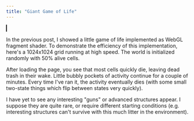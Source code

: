 ```yaml
---
title: "Giant Game of Life"
---
```


<canvas id="canvas" height="1024" width="1024" style="image-rendering: pixelated; border: 1px solid black;"></canvas>
<script type="x-shader/x-fragment" id="fragment-shader-display">
  precision mediump float;
  uniform sampler2D state;
  void main(void) {
    vec2 coord = vec2(gl_FragCoord)/1024.0;
    gl_FragColor = texture2D(state, coord);
  }
</script>
<script type="x-shader/x-fragment" id="fragment-shader-stepper">
  precision mediump float;
  uniform sampler2D previousState;
  int wasAlive(vec2 coord) {
    if (coord.x < 0.0 || 1024.0 < coord.x || coord.y < 0.0 || 1024.0 < coord.y) return 0;
    vec4 px = texture2D(previousState, coord/1024.0);
    return px.r < 0.1 ? 1 : 0;
  }
  void main(void) {
    vec2 coord = vec2(gl_FragCoord);
    int aliveNeighbors =
      wasAlive(coord+vec2(-1.,-1.)) +
      wasAlive(coord+vec2(-1.,0.)) +
      wasAlive(coord+vec2(-1.,1.)) +
      wasAlive(coord+vec2(0.,-1.)) +
      wasAlive(coord+vec2(0.,1.)) +
      wasAlive(coord+vec2(1.,-1.)) +
      wasAlive(coord+vec2(1.,0.)) +
      wasAlive(coord+vec2(1.,1.));
    bool nowAlive = wasAlive(coord) == 1 ? 2 <= aliveNeighbors && aliveNeighbors <= 3 : 3 == aliveNeighbors;
    gl_FragColor = nowAlive ? vec4(0.,0.,0.,1.) : vec4(1.,1.,1.,1.);
  }
</script>
<script>
  const canvasEl = document.getElementById("canvas");
  const gl = canvasEl.getContext("webgl");

  function createShader(ty, src) {
    const s = gl.createShader(ty);
    gl.shaderSource(s, src);
    gl.compileShader(s);
    if (!gl.getShaderParameter(s, gl.COMPILE_STATUS)) {
      console.error("Could not compile shader", ty, src, gl.getShaderInfoLog(s));
    }
    return s;
  }
  const vertexShader = createShader(gl.VERTEX_SHADER, "attribute vec2 coord; void main(void) { gl_Position = vec4(coord, 0.0, 1.0); }");
  const fragShaderDisplay = createShader(gl.FRAGMENT_SHADER, document.getElementById("fragment-shader-display").innerText);
  const fragShaderStepper = createShader(gl.FRAGMENT_SHADER, document.getElementById("fragment-shader-stepper").innerText);

  function createProgram(vs, fs) {
    const p = gl.createProgram();
    gl.attachShader(p, vs);
    gl.attachShader(p, fs);
    gl.linkProgram(p);
    if (!gl.getProgramParameter(p, gl.LINK_STATUS)) {
      console.error("Error linking program", gl.getProgramInfoLog(p));
    }
    return p;
  }
  const displayProg = createProgram(vertexShader, fragShaderDisplay);
  const stepperProg = createProgram(vertexShader, fragShaderStepper);

  gl.useProgram(stepperProg);

  const stepperProgCoordLoc = gl.getAttribLocation(stepperProg, "coord");
  const stepperProgPreviousStateLoc = gl.getUniformLocation(stepperProg, "previousState");

  const displayProgCoordLoc = gl.getAttribLocation(displayProg, "coord");
  const displayProgStateLoc = gl.getUniformLocation(displayProg, "state");

  const vertexBuffer = gl.createBuffer();
  gl.bindBuffer(gl.ARRAY_BUFFER, vertexBuffer);
  gl.bufferData(gl.ARRAY_BUFFER, new Float32Array([
    -1,-1,  1,-1,  1,1,  -1,1,
  ]), gl.STATIC_DRAW);

  // Note we must bind ARRAY_BUFFER before running vertexAttribPointer!
  // This is confusing and deserves a blog post
  // https://stackoverflow.com/questions/7617668/glvertexattribpointer-needed-everytime-glbindbuffer-is-called
  gl.vertexAttribPointer(stepperProgCoordLoc, 2, gl.FLOAT, false, 0, 0);

  const elementBuffer = gl.createBuffer();
  gl.bindBuffer(gl.ELEMENT_ARRAY_BUFFER, elementBuffer);
  gl.bufferData(gl.ELEMENT_ARRAY_BUFFER, new Uint8Array([0,1,2,3]), gl.STATIC_DRAW);

  const startState = new Uint8Array(1024*1024*3);
  for (let i = 0; i < 1024*1024; i++) {
    const intensity = Math.random() < 0.5 ? 255 : 0;
    startState[i*3  ] = intensity;
    startState[i*3+1] = intensity;
    startState[i*3+2] = intensity;
  }

  const texture0 = gl.createTexture();
  gl.activeTexture(gl.TEXTURE0);
  gl.bindTexture(gl.TEXTURE_2D, texture0);
  gl.texImage2D(gl.TEXTURE_2D, 0, gl.RGB, 1024, 1024, 0, gl.RGB, gl.UNSIGNED_BYTE, startState);
  gl.texParameteri(gl.TEXTURE_2D, gl.TEXTURE_MAG_FILTER, gl.NEAREST);
  gl.texParameteri(gl.TEXTURE_2D, gl.TEXTURE_MIN_FILTER, gl.NEAREST);
  gl.generateMipmap(gl.TEXTURE_2D);

  const texture1 = gl.createTexture();
  gl.activeTexture(gl.TEXTURE0+1);
  gl.bindTexture(gl.TEXTURE_2D, texture1);
  gl.texImage2D(gl.TEXTURE_2D, 0, gl.RGB, 1024, 1024, 0, gl.RGB, gl.UNSIGNED_BYTE, startState);
  gl.texParameteri(gl.TEXTURE_2D, gl.TEXTURE_MAG_FILTER, gl.NEAREST);
  gl.texParameteri(gl.TEXTURE_2D, gl.TEXTURE_MIN_FILTER, gl.NEAREST);
  gl.generateMipmap(gl.TEXTURE_2D);

  const framebuffers = [gl.createFramebuffer(), gl.createFramebuffer()];

  gl.bindFramebuffer(gl.FRAMEBUFFER, framebuffers[0]);
  gl.framebufferTexture2D(gl.FRAMEBUFFER, gl.COLOR_ATTACHMENT0, gl.TEXTURE_2D, texture0, 0);

  gl.bindFramebuffer(gl.FRAMEBUFFER, framebuffers[1]);
  gl.framebufferTexture2D(gl.FRAMEBUFFER, gl.COLOR_ATTACHMENT0, gl.TEXTURE_2D, texture1, 0);

  let nextStateIndex = 0;
  function draw() {
    const previousStateIndex = 1 - nextStateIndex;

    gl.bindFramebuffer(gl.FRAMEBUFFER, framebuffers[nextStateIndex]);
    gl.useProgram(stepperProg);
    gl.enableVertexAttribArray(stepperProgCoordLoc);
    gl.uniform1i(stepperProgPreviousStateLoc, previousStateIndex);
    gl.drawElements(gl.TRIANGLE_FAN, 4, gl.UNSIGNED_BYTE, 0);

    gl.bindFramebuffer(gl.FRAMEBUFFER, null);
    gl.useProgram(displayProg);
    gl.uniform1i(displayProgStateLoc, nextStateIndex);
    gl.drawElements(gl.TRIANGLE_FAN, 4, gl.UNSIGNED_BYTE, 0);

    nextStateIndex = previousStateIndex;

    requestAnimationFrame(draw);
  }
  draw();
</script>

In the previous post,
I showed a little game of life implemented as WebGL fragment shader.
To demonstrate the efficiency of this implementation,
here's a 1024x1024 grid running at high speed.
The world is initialized randomly with 50% alive cells.

After loading the page,
you see that most cells quickly die,
leaving dead trash in their wake.
Little bubbly pockets of activity continue for a couple of minutes.
Every time I've ran it,
the activity eventually dies
(with some small two-state things which flip between states very quickly).

I have yet to see any interesting "guns" or advanced structures appear.
I suppose they are quite rare,
or require different starting conditions
(e.g. interesting structures can't survive with this much litter in the environment).
